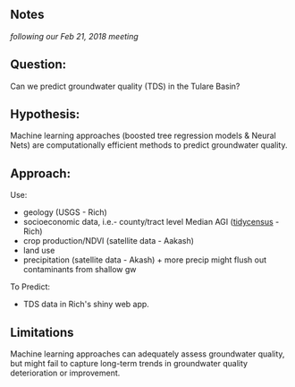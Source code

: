 ## Notes  

*following our Feb 21, 2018 meeting*  

## Question:  
 
Can we predict groundwater quality (TDS) in the Tulare Basin?  

## Hypothesis:  

Machine learning approaches (boosted tree regression models & Neural Nets) are computationally efficient methods to predict groundwater quality.  

## Approach:  

Use:  

* geology (USGS - Rich)  
* socioeconomic data, i.e.- county/tract level Median AGI ([tidycensus](https://walkerke.github.io/tidycensus/articles/spatial-data.html) - Rich)  
* crop production/NDVI (satellite data - Aakash)  
* land use  
* precipitation (satellite data - Akash)
		+ more precip might flush out contaminants from shallow gw

		
To Predict:  

* TDS data in Rich's shiny web app.  


## Limitations  

Machine learning approaches can adequately assess groundwater quality, but might fail to capture long-term trends in groundwater quality deterioration or improvement.  